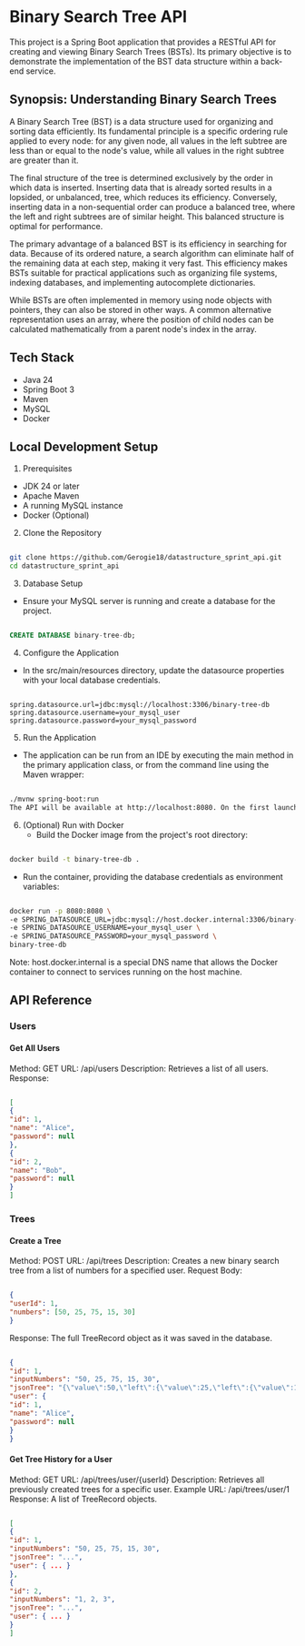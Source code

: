 # Binary Search Tree API
This project is a Spring Boot application that provides a RESTful API for creating and viewing Binary Search Trees (BSTs). Its primary objective is to demonstrate the implementation of the BST data structure within a back-end service.

## Synopsis: Understanding Binary Search Trees
A Binary Search Tree (BST) is a data structure used for organizing and sorting data efficiently. Its fundamental principle is a specific ordering rule applied to every node: for any given node, all values in the left subtree are less than or equal to the node's value, while all values in the right subtree are greater than it.

The final structure of the tree is determined exclusively by the order in which data is inserted. Inserting data that is already sorted results in a lopsided, or unbalanced, tree, which reduces its efficiency. Conversely, inserting data in a non-sequential order can produce a balanced tree, where the left and right subtrees are of similar height. This balanced structure is optimal for performance.

The primary advantage of a balanced BST is its efficiency in searching for data. Because of its ordered nature, a search algorithm can eliminate half of the remaining data at each step, making it very fast. This efficiency makes BSTs suitable for practical applications such as organizing file systems, indexing databases, and implementing autocomplete dictionaries.

While BSTs are often implemented in memory using node objects with pointers, they can also be stored in other ways. A common alternative representation uses an array, where the position of child nodes can be calculated mathematically from a parent node's index in the array.


## Tech Stack
- Java 24
- Spring Boot 3
- Maven
- MySQL
- Docker

## Local Development Setup
1. Prerequisites
- JDK 24 or later
- Apache Maven
- A running MySQL instance
- Docker (Optional)

2. Clone the Repository
```Bash

git clone https://github.com/Gerogie18/datastructure_sprint_api.git
cd datastructure_sprint_api
```

3. Database Setup 
- Ensure your MySQL server is running and create a database for the project.

```SQL

CREATE DATABASE binary-tree-db;
```
4. Configure the Application
- In the src/main/resources directory, update the datasource properties with your local database credentials.

```Properties

spring.datasource.url=jdbc:mysql://localhost:3306/binary-tree-db
spring.datasource.username=your_mysql_user
spring.datasource.password=your_mysql_password
```
5. Run the Application
- The application can be run from an IDE by executing the main method in the primary application class, or from the command line using the Maven wrapper:

```Bash

./mvnw spring-boot:run
The API will be available at http://localhost:8080. On the first launch with an empty database, the DataSeeder will run to populate initial data.
```
6. (Optional) Run with Docker
   - Build the Docker image from the project's root directory:

```Bash

docker build -t binary-tree-db .
```
- Run the container, providing the database credentials as environment variables:

```Bash

docker run -p 8080:8080 \
-e SPRING_DATASOURCE_URL=jdbc:mysql://host.docker.internal:3306/binary-tree-db \
-e SPRING_DATASOURCE_USERNAME=your_mysql_user \
-e SPRING_DATASOURCE_PASSWORD=your_mysql_password \
binary-tree-db
```
Note: host.docker.internal is a special DNS name that allows the Docker container to connect to services running on the host machine.

## API Reference
### Users
#### Get All Users
Method: GET
URL: /api/users
Description: Retrieves a list of all users.
Response:

```JSON

[
{
"id": 1,
"name": "Alice",
"password": null
},
{
"id": 2,
"name": "Bob",
"password": null
}
]
```
### Trees
#### Create a Tree
Method: POST
URL: /api/trees
Description: Creates a new binary search tree from a list of numbers for a specified user.
Request Body:

```JSON

{
"userId": 1,
"numbers": [50, 25, 75, 15, 30]
}
```
Response: The full TreeRecord object as it was saved in the database.

```JSON

{
"id": 1,
"inputNumbers": "50, 25, 75, 15, 30",
"jsonTree": "{\"value\":50,\"left\":{\"value\":25,\"left\":{\"value\":15,...},\"right\":{\"value\":30,...}},\"right\":{\"value\":75,...}}",
"user": {
"id": 1,
"name": "Alice",
"password": null
}
}
```
#### Get Tree History for a User
Method: GET
URL: /api/trees/user/{userId}
Description: Retrieves all previously created trees for a specific user.
Example URL: /api/trees/user/1
Response: A list of TreeRecord objects.

```JSON

[
{
"id": 1,
"inputNumbers": "50, 25, 75, 15, 30",
"jsonTree": "...",
"user": { ... }
},
{
"id": 2,
"inputNumbers": "1, 2, 3",
"jsonTree": "...",
"user": { ... }
}
]
```
